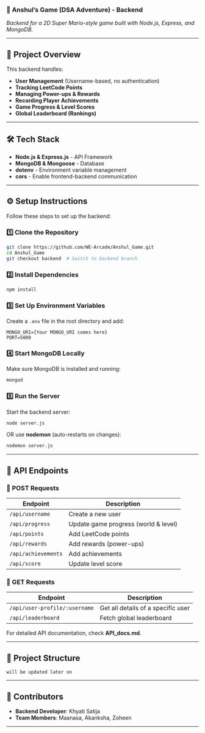 
### 📜 **Anshul’s Game (DSA Adventure) - Backend**  
_Backend for a 2D Super Mario-style game built with Node.js, Express, and MongoDB._

---

## 🚀 **Project Overview**  
This backend handles:
- **User Management** (Username-based, no authentication)
- **Tracking LeetCode Points**
- **Managing Power-ups & Rewards**
- **Recording Player Achievements**
- **Game Progress & Level Scores**
- **Global Leaderboard (Rankings)**

---

## 🛠️ **Tech Stack**
- **Node.js & Express.js** - API Framework  
- **MongoDB & Mongoose** - Database  
- **dotenv** - Environment variable management  
- **cors** - Enable frontend-backend communication  

---

## ⚙️ **Setup Instructions**
Follow these steps to set up the backend:

### 1️⃣ **Clone the Repository**
```bash
git clone https://github.com/WE-Arcade/Anshul_Game.git
cd Anshul_Game
git checkout backend  # Switch to backend branch
```

### 2️⃣ **Install Dependencies**
```bash
npm install
```

### 3️⃣ **Set Up Environment Variables**
Create a `.env` file in the root directory and add:

```
MONGO_URI={Your MONGO_URI comes here}
PORT=5000
```

### 4️⃣ **Start MongoDB Locally**
Make sure MongoDB is installed and running:
```bash
mongod
```

### 5️⃣ **Run the Server**
Start the backend server:
```bash
node server.js
```
OR use **nodemon** (auto-restarts on changes):
```bash
nodemon server.js
```

---

## 🔗 **API Endpoints**
### **📌 POST Requests**
| Endpoint             | Description |
|----------------------|-------------|
| `/api/username`      | Create a new user |
| `/api/progress`      | Update game progress (world & level) |
| `/api/points`        | Add LeetCode points |
| `/api/rewards`       | Add rewards (power-ups) |
| `/api/achievements`  | Add achievements |
| `/api/score`         | Update level score |

### **📌 GET Requests**
| Endpoint                 | Description |
|--------------------------|-------------|
| `/api/user-profile/:username` | Get all details of a specific user |
| `/api/leaderboard`       | Fetch global leaderboard |

For detailed API documentation, check **API_docs.md**.

---

## 📂 **Project Structure**
```
will be updated later on
```
---

## 👥 **Contributors**
- **Backend Developer**: Khyati Satija  
- **Team Members**: Maanasa, Akanksha, Zoheen  

---
